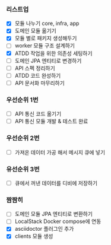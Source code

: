 ### 리스트업
- [x] 모듈 나누기 core, infra, app
- [x] 도메인 모듈 옮기기
- [x] 모듈 별로 패키지 생성해두기
- [ ] worker 모듈 구조 설계하기
- [x] ATDD 작업을 위한 의존성 세팅하기
- [ ] 도메인 JPA 엔티티로 변경하기
- [ ] API 스펙 정리하기
- [ ] ATDD 코드 완성하기
- [ ] API 문서화 마무리하기

### 우선순위 1번
- [ ] API 통신 코드 옮기기
- [ ] API 통신 모듈 개발 & 테스트 완료

### 우선순위 2번
- [ ] 가져온 데이터 가공 해서 메시지 큐에 넣기

### 유선순위 3번
- [ ] 큐에서 꺼낸 데이터를 디비에 저장하기

### 짬짬히
- [ ] 도메인 모듈 JPA 엔티티로 변환하기
- [ ] LocalStack Docker compose에 연동
- [x] asciidoctor 플러그인 추가
- [x] clients 모듈 생성
